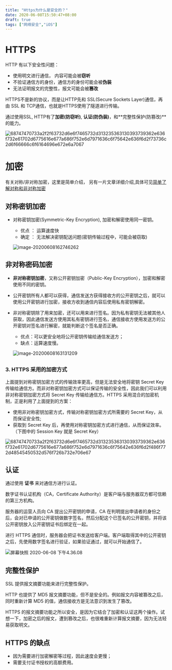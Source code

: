```yaml
---
title: "Https为什么是安全的？"
date: 2020-06-08T15:50:47+08:00
draft: true
tags: ["网络安全","iOS"]
---
```


# HTTPS

HTTP 有以下安全性问题：

- 使用明文进行通信， 内容可能会被**窃听**
- 不验证通信方的身份，通信方的身份可能会被**伪装**
- 无法证明报文的完整性，报文可能会被**篡改**



HTTPS不是新的协议，而是让HTTP先和 SSL(Secure Sockets Layer)通信，再由 SSL 和 TCP通信，也就是HTTPS使用了隧道进行传输。

通过使用SSL, HTTP有了**加密(防窃听)**, **认证(防伪装)**，和**完整性保护(防篡改)**的能力。

![68747470733a2f2f63732d6e6f7465732d313235363130393739362e636f732e61702d6775616e677a686f752e6d7971636c6f75642e636f6d2f73736c2d6f66666c6f6164696e672e6a7067](https://tva1.sinaimg.cn/large/007S8ZIlly1gfkyiut9rrj30un09l0uo.jpg)



# 加密

有关对称/非对称加密，这里是简单介绍， 另有一片文章详细介绍,具体可见[简单了解对称和非对称加密](~/简单了解对称和非对称加密/)

## 对称密钥加密

- 对称密钥加密(Symmetric-Key Encryption), 加密和解密使用同一密钥。

  - 优点 ： 运算速度快
  - 确定 ： 无法解决密钥配送问题(密钥传输过程中，可能会被窃取)

  ![image-20200608162746262](https://tva1.sinaimg.cn/large/007S8ZIlly1gfkynhg9ftj30y60gcaej.jpg)



## 非对称密码加密

- **非对称密钥加密**，又称公开密钥加密（Public-Key Encryption），加密和解密使用不同的密钥。

- 公开密钥所有人都可以获得，通信发送方获得接收方的公开密钥之后，就可以使用公开密钥进行加密，接收方收到通信内容后使用私有密钥解密。

- 非对称密钥除了用来加密，还可以用来进行签名。因为私有密钥无法被其他人获取，因此通信发送方使用其私有密钥进行签名，通信接收方使用发送方的公开密钥对签名进行解密，就能判断这个签名是否正确。

  - 优点：可以更安全地将公开密钥传输给通信发送方；
  - 缺点：运算速度慢。

  ![image-20200608163131209](https://tva1.sinaimg.cn/large/007S8ZIlly1gfkyrdu8kwj30y40gagq7.jpg)

## 

### 3. HTTPS 采用的加密方式

上面提到对称密钥加密方式的传输效率更高，但是无法安全地将密钥 Secret Key 传输给通信方。而非对称密钥加密方式可以保证传输的安全性，因此我们可以利用非对称密钥加密方式将 Secret Key 传输给通信方。HTTPS 采用混合的加密机制，正是利用了上面提到的方案：

- 使用非对称密钥加密方式，传输对称密钥加密方式所需要的 Secret Key，从而保证安全性;
- 获取到 Secret Key 后，再使用对称密钥加密方式进行通信，从而保证效率。（下图中的 Session Key 就是 Secret Key）

![68747470733a2f2f63732d6e6f7465732d313235363130393739362e636f732e61702d6775616e677a686f752e6d7971636c6f75642e636f6d2f486f772d48545450532d576f726b732e706e67](https://tva1.sinaimg.cn/large/007S8ZIlly1gfkywrva35j30u02650vm.jpg)



## 认证

通过使用 **证书** 来对通信方进行认证。

数字证书认证机构（CA，Certificate Authority）是客户端与服务器双方都可信赖的第三方机构。

服务器的运营人员向 CA 提出公开密钥的申请，CA 在判明提出申请者的身份之后，会对已申请的公开密钥做数字签名，然后分配这个已签名的公开密钥，并将该公开密钥放入公开密钥证书后绑定在一起。

进行 HTTPS 通信时，服务器会把证书发送给客户端。客户端取得其中的公开密钥之后，先使用数字签名进行验证，如果验证通过，就可以开始通信了。

![屏幕快照 2020-06-08 下午4.36.08](https://tva1.sinaimg.cn/large/007S8ZIlly1gfkywbbm95j310q0u0jyk.jpg)



## 完整性保护

SSL 提供报文摘要功能来进行完整性保护。

HTTP 也提供了 MD5 报文摘要功能，但不是安全的。例如报文内容被篡改之后，同时重新计算 MD5 的值，通信接收方是无法意识到发生了篡改。

HTTPS 的报文摘要功能之所以安全，是因为它结合了加密和认证这两个操作。试想一下，加密之后的报文，遭到篡改之后，也很难重新计算报文摘要，因为无法轻易获取明文。

## HTTPS 的缺点

- 因为需要进行加密解密等过程，因此速度会更慢；
- 需要支付证书授权的高额费用。

